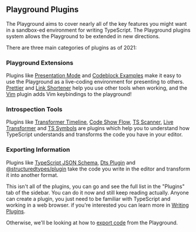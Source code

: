 ## Playground Plugins

The Playground aims to cover nearly all of the key features you might want in a sandbox-ed environment for writing TypeScript. The Playground plugins system allows the Playground to be extended in new directions.

There are three main categories of plugins as of 2021:

### Playground Extensions

Plugins like [Presentation Mode]() and [Codeblock Examples]() make it easy to use the Playground as a live-coding environment for presenting to others. [Prettier]() and [Link Shortener]() help you use other tools when working, and the [Vim]() plugin adds Vim keybindings to the playground!

### Introspection Tools

Plugins like [Transformer Timeline](https://www.npmjs.com/package/playground-transformer-timeline), [Code Show Flow](https://www.npmjs.com/package/playground-code-show-flow), [TS Scanner](https://www.npmjs.com/package/playground-ts-scanner), [Live Transformer](https://www.npmjs.com/package/playground-live-transformer) and [TS Symbols](https://www.npmjs.com/package/playground-ts-symbols) are plugins which help you to understand how TypeScript understands and transforms the code you have in your editor.

### Exporting Information

Plugins like [TypeScript JSON Schema](https://www.npmjs.com/package/playground-typescript-json-schema), [Dts Plugin](https://www.npmjs.com/package/playground-dts-plugin) and [@structuredtypes/plugin](https://www.npmjs.com/package/@structured-types/playground-plugin) take the code you write in the editor and transform it into another format.

This isn't all of the plugins, you can go and see the full list in the "Plugins" tab of the sidebar. You can do it now and still keep reading actually. Anyone can create a plugin, you just need to be familiar with TypeScript and working in a web browser. if you're interested you can learn more in [Writing Plugins]().

Otherwise, we'll be looking at how to [export code]() from the Playground.
